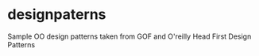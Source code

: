 designpaterns
=============

Sample OO design patterns taken from GOF and O'reilly Head First Design Patterns
